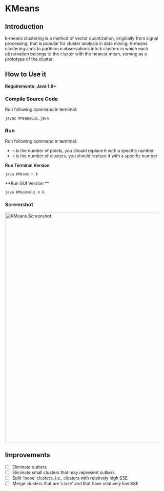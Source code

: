 # KMeans

## Introduction

k-means clustering is a method of vector quantization, originally from signal processing, that is popular for cluster analysis in data mining. k-means clustering aims to partition n observations into k clusters in which each observation belongs to the cluster with the nearest mean, serving as a prototype of the cluster.

## How to Use it

**Requirements: Java 1.8+**

### Compile Source Code

Run following command in terminal:

```
javac KMeansGui.java
```

### Run

Run following command in terminal:

- `n` is the number of points, you should replace it with a specific number
- `k` is the number of clusters, you should replace it with a specific number

**Run Terminal Version**

```
java KMeans n k
```

**Run GUI Version **

```
java KMeansGui n k
```

### Screenshot

<img width="752" alt="KMeans Screenshot" src="https://cloud.githubusercontent.com/assets/1730504/11613777/50a5eb0a-9c68-11e5-84bd-5750b0fe3eb6.png">

## Improvements

- [ ] Eliminate outliers
- [ ] Eliminate small clusters that may represent outliers
- [ ] Split ‘loose’ clusters, i.e., clusters with relatively high SSE
- [ ] Merge clusters that are ‘close’ and that have relatively low SSE
